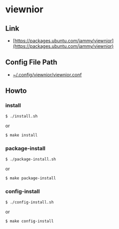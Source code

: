 
# viewnior

## Link

* [https://packages.ubuntu.com/jammy/viewnior](https://packages.ubuntu.com/jammy/viewnior)


## Config File Path

* [~/.config/viewnior/viewnior.conf](config/viewnior/viewnior.conf)


## Howto


### install

``` sh
$ ./install.sh
```

or

``` sh
$ make install
```


### package-install

``` sh
$ ./package-install.sh
```

or

``` sh
$ make package-install
```


### config-install

``` sh
$ ./config-install.sh
```

or

``` sh
$ make config-install
```
